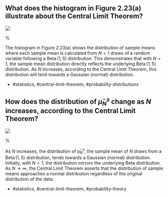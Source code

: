 ## What does the histogram in Figure 2.23(a) illustrate about the Central Limit Theorem?

![](https://cdn.mathpix.com/cropped/2024_06_13_4a0eadb9c3250516aa8dg-1.jpg?height=441&width=518&top_left_y=208&top_left_x=404)

%

The histogram in Figure 2.23(a) shows the distribution of sample means where each sample mean is calculated from $N=1$ draws of a random variable following a $\operatorname{Beta}(1,5)$ distribution. This demonstrates that with $N=1$, the sample mean distribution directly reflects the underlying $\operatorname{Beta}(1,5)$ distribution. As $N$ increases, according to the Central Limit Theorem, this distribution will tend towards a Gaussian (normal) distribution.

- #statistics, #central-limit-theorem, #probability-distributions

## How does the distribution of $\hat{\mu}_{N}^{s}$ change as $N$ increases, according to the Central Limit Theorem?

![](https://cdn.mathpix.com/cropped/2024_06_13_4a0eadb9c3250516aa8dg-1.jpg?height=441&width=518&top_left_y=208&top_left_x=404)

%

As $N$ increases, the distribution of $\hat{\mu}_{N}^{s}$, the sample mean of $N$ draws from a $\operatorname{Beta}(1,5)$ distribution, tends towards a Gaussian (normal) distribution. Initially, with $N=1$, the distribution mirrors the underlying Beta distribution. As $N \to \infty$, the Central Limit Theorem asserts that the distribution of sample means approaches a normal distribution regardless of the original distribution of the data.

- #statistics, #central-limit-theorem, #probability-theory